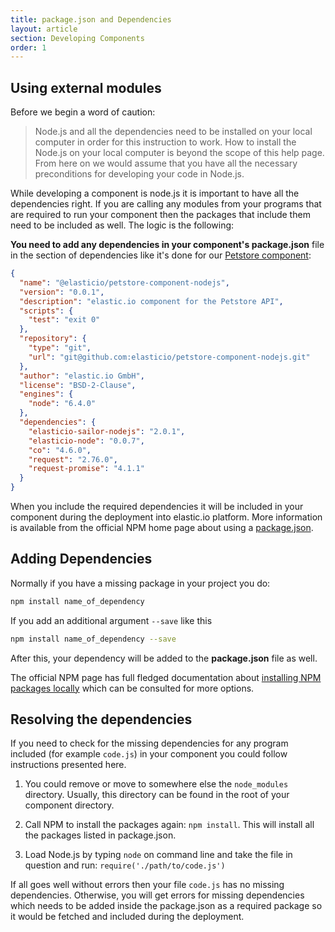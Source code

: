```yaml
---
title: package.json and Dependencies
layout: article
section: Developing Components
order: 1
---
```


## Using external modules

Before we begin a word of caution:

> Node.js and all the dependencies need to be installed on your local computer in order for this instruction to work. How to install the Node.js on your local computer is beyond the scope of this help page.
From here on we would assume that you have all the necessary preconditions for developing your code in Node.js.

While developing a component is node.js it is important to have all the dependencies right. If you are calling any modules from your programs that are required to run your component then the packages that include them need to be included as well. The logic is the following:

**You need to add any dependencies in your component's package.json** file in the section of dependencies like it's done for our [Petstore component](https://github.com/elasticio/petstore-component-nodejs):

```json
{
  "name": "@elasticio/petstore-component-nodejs",
  "version": "0.0.1",
  "description": "elastic.io component for the Petstore API",
  "scripts": {
    "test": "exit 0"
  },
  "repository": {
    "type": "git",
    "url": "git@github.com:elasticio/petstore-component-nodejs.git"
  },
  "author": "elastic.io GmbH",
  "license": "BSD-2-Clause",
  "engines": {
    "node": "6.4.0"
  },
  "dependencies": {
    "elasticio-sailor-nodejs": "2.0.1",
    "elasticio-node": "0.0.7",
    "co": "4.6.0",
    "request": "2.76.0",
    "request-promise": "4.1.1"
  }
}
```

When you include the required dependencies it will be included in your component during the deployment into elastic.io platform. More information is available from the official NPM home page about using a [package.json](https://docs.npmjs.com/creating-a-package-json-file).

## Adding Dependencies

Normally if you have a missing package in your project you do:

```sh
npm install name_of_dependency
```

If you add an additional argument `--save` like this

```sh
npm install name_of_dependency --save
```

After this, your dependency will be added to the **package.json** file as well.

The official NPM page has full fledged documentation about [installing NPM packages locally](https://docs.npmjs.com/downloading-and-installing-packages-locally) which can be consulted for more options.

## Resolving the dependencies

If you need to check for the missing dependencies for any program included (for example `code.js`) in your component you could follow instructions presented here.

  1. You could remove or move to somewhere else the `node_modules` directory. Usually, this directory can be found in the root of your component directory.

  2. Call NPM to install the packages again: `npm install`. This will install all the packages listed in package.json.

  3. Load Node.js by typing `node` on command line and take the file in question and run: `require('./path/to/code.js')`

If all goes well without errors then your file `code.js` has no missing dependencies. Otherwise, you will get errors for missing dependencies which needs to be added inside the package.json as a required package so it would be fetched and included during the deployment.
